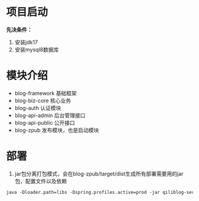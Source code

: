 # 项目启动

**先决条件：**

1. 安装jdk17
2. 安装mysql8数据库

# 模块介绍

- blog-framework 基础框架
- blog-biz-core 核心业务
- blog-auth 认证模块
- blog-api-admin 后台管理接口
- blog-api-public 公开接口
- blog-zpub 发布模块，也是启动模块

# 部署

1. jar包分离打包模式，会在blog-zpub/target/dist生成所有部署需要用的jar包，配置文件以及依赖
```html
java -Dloader.path=libs -Dspring.profiles.active=prod -jar qiliblog-server-${version}.jar
```